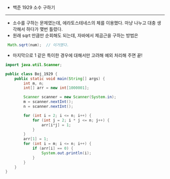 - 백준 1929 소수 구하기

---
 
- 소수를 구하는 문제였는데, 에라토스테네스의 체를 이용했다. 마냥 나누고 대충 생각해서 하다가 몇번 틀렸다.
- 원래 sqrt 만큼만 순회해도 되는데, 자바에서 제곱근을 구하는 방법은 

``` JAVA
 Math.sqrt(num);  // 이거였다.
 ```

- 마지막으로 1 같은 특이한 경우에 대해서만 고려해 예외 처리해 주면 끝!

``` JAVA
import java.util.Scanner;

public class Boj_1929 {
    public static void main(String[] args) {
        int m, n;
        int[] arr = new int[1000001];

        Scanner scanner = new Scanner(System.in);
        m = scanner.nextInt();
        n = scanner.nextInt();

        for (int i = 2; i <= n; i++) {
            for (int j = 2; i * j <= n; j++) {
                arr[i*j] = 1;
            }
        }
        arr[1] = 1;
        for (int i = m; i <= n; i++) {
            if (arr[i] == 0) {
                System.out.println(i);
            }
        }
    }
}

```
